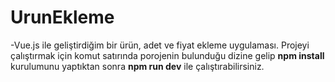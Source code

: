 # UrunEkleme

-Vue.js ile geliştirdiğim bir ürün, adet ve fiyat ekleme uygulaması. Projeyi çalıştırmak için komut satırında porojenin bulunduğu dizine 
gelip **npm install** kurulumunu yaptıktan sonra **npm run dev** ile çalıştırabilirsiniz.
